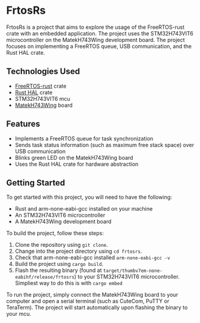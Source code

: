 # FrtosRs

FrtosRs is a project that aims to explore the usage of the FreeRTOS-rust crate with an embedded application. The project uses the STM32H743VIT6 microcontroller on the MatekH743Wing development board. The project focuses on implementing a FreeRTOS queue, USB communication, and the Rust HAL crate.

## Technologies Used
- [FreeRTOS-rust](https://crates.io/crates/freertos-rust) crate
- [Rust HAL](https://github.com/stm32-rs/stm32h7xx-hal) crate
- STM32H743VIT6 mcu
- [MatekH743Wing](http://www.mateksys.com/?portfolio=h743-wing-v2#tab-id-6) board

## Features
- Implements a FreeRTOS queue for task synchronization
- Sends task status information (such as maximum free stack space) over USB communication
- Blinks green LED on the MatekH743Wing board
- Uses the Rust HAL crate for hardware abstraction

## Getting Started
To get started with this project, you will need to have the following:
- Rust and arm-none-eabi-gcc installed on your machine
- An STM32H743VIT6 microcontroller
- A MatekH743Wing development board

To build the project, follow these steps:
1. Clone the repository using `git clone`.
2. Change into the project directory using `cd frtosrs`.
3. Check that arm-none-eabi-gcc installed `arm-none-eabi-gcc -v`
3. Build the project using `cargo build`.
4. Flash the resulting binary (found at `target/thumbv7em-none-eabihf/release/frtosrs`) to your STM32H743VIT6 microcontroller. Simpliest way to do this is with `cargo embed`

To run the project, simply connect the MatekH743Wing board to your computer and open a serial terminal (such as CuteCom, PuTTY or TeraTerm). The project will start automatically upon flashing the binary to your mcu.

